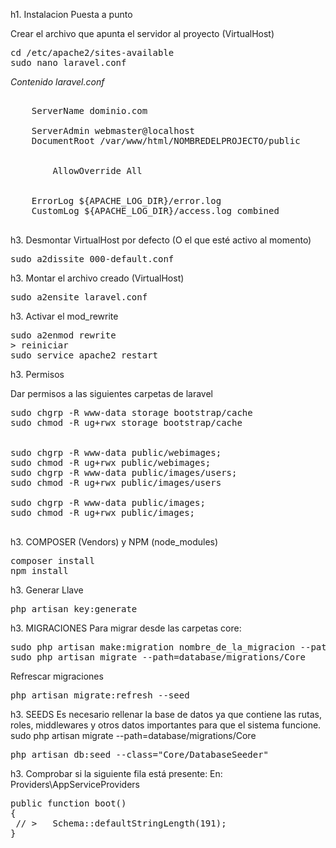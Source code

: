 h1. Instalacion  Puesta a punto


Crear el archivo que apunta el servidor al proyecto (VirtualHost)
<pre>
cd /etc/apache2/sites-available
sudo nano laravel.conf
</pre>

*Contenido laravel.conf*
<pre>
<VirtualHost *:80>
    ServerName dominio.com

    ServerAdmin webmaster@localhost
    DocumentRoot /var/www/html/NOMBREDELPROJECTO/public

    <Directory /var/www/html/NOMBREDELPROJECTO>
        AllowOverride All
    </Directory>

    ErrorLog ${APACHE_LOG_DIR}/error.log
    CustomLog ${APACHE_LOG_DIR}/access.log combined
</VirtualHost>
</pre>

h3. Desmontar VirtualHost por defecto
(O el que esté activo al momento)

<pre>
sudo a2dissite 000-default.conf
</pre> 


h3. Montar el archivo creado (VirtualHost)

<pre>
sudo a2ensite laravel.conf
</pre>

h3. Activar el mod_rewrite

<pre>
sudo a2enmod rewrite
> reiniciar
sudo service apache2 restart
</pre>

h3. Permisos

Dar permisos a las siguientes carpetas de laravel
<pre>
sudo chgrp -R www-data storage bootstrap/cache
sudo chmod -R ug+rwx storage bootstrap/cache


sudo chgrp -R www-data public/webimages;
sudo chmod -R ug+rwx public/webimages;
sudo chgrp -R www-data public/images/users;
sudo chmod -R ug+rwx public/images/users

sudo chgrp -R www-data public/images;
sudo chmod -R ug+rwx public/images;

</pre>


h3. COMPOSER (Vendors) y NPM (node_modules)
<pre>
composer install
npm install
</pre>

h3. Generar Llave
<pre>
php artisan key:generate
</pre>


h3. MIGRACIONES
Para migrar desde las carpetas core:
<pre>
sudo php artisan make:migration nombre_de_la_migracion --path=database/migrations/Core
sudo php artisan migrate --path=database/migrations/Core
</pre>

Refrescar migraciones
<pre>
php artisan migrate:refresh --seed
</pre>


h3. SEEDS
Es necesario rellenar la base de datos ya que contiene las rutas, roles, middlewares y otros datos importantes para que el sistema funcione.
sudo php artisan migrate --path=database/migrations/Core
<pre>
php artisan db:seed --class="Core/DatabaseSeeder"
</pre>

h3. Comprobar si la siguiente fila está presente:
En: Providers\AppServiceProviders
<pre>
public function boot()
{
 // >   Schema::defaultStringLength(191);
}
</pre>